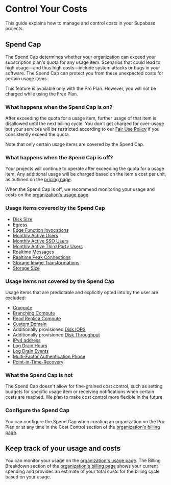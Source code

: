 # Control Your Costs

This guide explains how to manage and control costs in your Supabase projects.

## Spend Cap

The Spend Cap determines whether your organization can exceed your subscription plan's quota for any usage item. Scenarios that could lead to high usage—and thus high costs—include system attacks or bugs in your software. The Spend Cap can protect you from these unexpected costs for certain usage items.

This feature is available only with the Pro Plan. However, you will not be charged while using the Free Plan.

### What happens when the Spend Cap is on?

After exceeding the quota for a usage item, further usage of that item is disallowed until the next billing cycle. You don't get charged for over-usage but your services will be restricted according to our [Fair Use Policy](https://supabase.com/docs/guides/platform/billing-faq#fair-use-policy) if you consistently exceed the quota.

Note that only certain usage items are covered by the Spend Cap.

### What happens when the Spend Cap is off?

Your projects will continue to operate after exceeding the quota for a usage item. Any additional usage will be charged based on the item's cost per unit, as outlined on the [pricing page](https://supabase.com/pricing).

When the Spend Cap is off, we recommend monitoring your usage and costs on the [organization's usage page](https://supabase.com/dashboard/org/_/usage).

### Usage items covered by the Spend Cap

- [Disk Size](https://supabase.com/docs/guides/platform/manage-your-usage/disk-size)
- [Egress](https://supabase.com/docs/guides/platform/manage-your-usage/egress)
- [Edge Function Invocations](https://supabase.com/docs/guides/platform/manage-your-usage/edge-function-invocations)
- [Monthly Active Users](https://supabase.com/docs/guides/platform/manage-your-usage/monthly-active-users)
- [Monthly Active SSO Users](https://supabase.com/docs/guides/platform/manage-your-usage/monthly-active-users-sso)
- [Monthly Active Third Party Users](https://supabase.com/docs/guides/platform/manage-your-usage/monthly-active-users-third-party)
- [Realtime Messages](https://supabase.com/docs/guides/platform/manage-your-usage/realtime-messages)
- [Realtime Peak Connections](https://supabase.com/docs/guides/platform/manage-your-usage/realtime-peak-connections)
- [Storage Image Transformations](https://supabase.com/docs/guides/platform/manage-your-usage/storage-image-transformations)
- [Storage Size](https://supabase.com/docs/guides/platform/manage-your-usage/storage-size)

### Usage items not covered by the Spend Cap

Usage items that are predictable and explicitly opted into by the user are excluded:

- [Compute](https://supabase.com/docs/guides/platform/manage-your-usage/compute)
- [Branching Compute](https://supabase.com/docs/guides/platform/manage-your-usage/branching)
- [Read Replica Compute](https://supabase.com/docs/guides/platform/manage-your-usage/read-replicas)
- [Custom Domain](https://supabase.com/docs/guides/platform/manage-your-usage/custom-domains)
- Additionally provisioned [Disk IOPS](https://supabase.com/docs/guides/platform/manage-your-usage/disk-iops)
- Additionally provisioned [Disk Throughput](https://supabase.com/docs/guides/platform/manage-your-usage/disk-throughput)
- [IPv4 address](https://supabase.com/docs/guides/platform/manage-your-usage/ipv4)
- [Log Drain Hours](https://supabase.com/docs/guides/platform/manage-your-usage/log-drains#log-drain-hours)
- [Log Drain Events](https://supabase.com/docs/guides/platform/manage-your-usage/log-drains#log-drain-events)
- [Multi-Factor Authentication Phone](https://supabase.com/docs/guides/platform/manage-your-usage/advanced-mfa-phone)
- [Point-in-Time-Recovery](https://supabase.com/docs/guides/platform/manage-your-usage/point-in-time-recovery)

### What the Spend Cap is not

The Spend Cap doesn't allow for fine-grained cost control, such as setting budgets for specific usage item or receiving notifications when certain costs are reached. We plan to make cost control more flexible in the future.

### Configure the Spend Cap

You can configure the Spend Cap when creating an organization on the Pro Plan or at any time in the Cost Control section of the [organization's billing page](https://supabase.com/dashboard/org/_/billing).

## Keep track of your usage and costs

You can monitor your usage on the [organization's usage page](https://supabase.com/dashboard/org/_/usage). The Billing Breakdown section of the [organization's billing page](https://supabase.com/dashboard/org/_/billing) shows your current spending and provides an estimate of your total costs for the billing cycle based on your usage.
